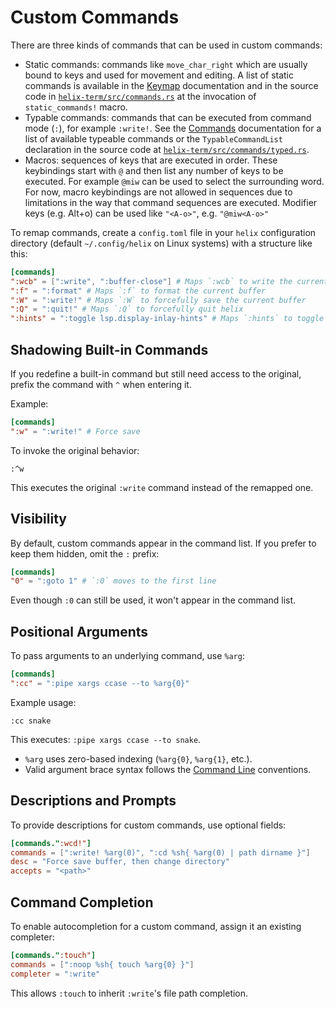 # Custom Commands

There are three kinds of commands that can be used in custom commands:

* Static commands: commands like `move_char_right` which are usually bound to
  keys and used for movement and editing. A list of static commands is
  available in the [Keymap](./keymap.html) documentation and in the source code
  in [`helix-term/src/commands.rs`](https://github.com/helix-editor/helix/blob/master/helix-term/src/commands.rs)
  at the invocation of `static_commands!` macro.
* Typable commands: commands that can be executed from command mode (`:`), for
  example `:write!`. See the [Commands](./commands.html) documentation for a
  list of available typeable commands or the `TypableCommandList` declaration in
  the source code at [`helix-term/src/commands/typed.rs`](https://github.com/helix-editor/helix/blob/master/helix-term/src/commands/typed.rs).
* Macros: sequences of keys that are executed in order. These keybindings
  start with `@` and then list any number of keys to be executed. For example
  `@miw` can be used to select the surrounding word. For now, macro keybindings
  are not allowed in sequences due to limitations in the way that
  command sequences are executed. Modifier keys (e.g. Alt+o) can be used
  like `"<A-o>"`, e.g. `"@miw<A-o>"`

To remap commands, create a `config.toml` file in your `helix` configuration
directory (default `~/.config/helix` on Linux systems) with a structure like
this:

```toml
[commands]
":wcb" = [":write", ":buffer-close"] # Maps `:wcb` to write the current buffer and then close it
":f" = ":format" # Maps `:f` to format the current buffer
":W" = ":write!" # Maps `:W` to forcefully save the current buffer
":Q" = ":quit!" # Maps `:Q` to forcefully quit helix
":hints" = ":toggle lsp.display-inlay-hints" # Maps `:hints` to toggle inlay hints
```

## Shadowing Built-in Commands

If you redefine a built-in command but still need access to the original, prefix the command with `^` when entering it.

Example:

```toml
[commands]
":w" = ":write!" # Force save
```

To invoke the original behavior:

```
:^w
```

This executes the original `:write` command instead of the remapped one.

## Visibility

By default, custom commands appear in the command list. If you prefer to keep them hidden, omit the `:` prefix:

```toml
[commands]
"0" = ":goto 1" # `:0` moves to the first line
```

Even though `:0` can still be used, it won't appear in the command list.

## Positional Arguments

To pass arguments to an underlying command, use `%arg`:

```toml
[commands]
":cc" = ":pipe xargs ccase --to %arg{0}"
```

Example usage:

```
:cc snake
```

This executes: `:pipe xargs ccase --to snake`.

- `%arg` uses zero-based indexing (`%arg{0}`, `%arg{1}`, etc.).
- Valid argument brace syntax follows the [Command Line](./command-line.html) conventions.

## Descriptions and Prompts

To provide descriptions for custom commands, use optional fields:

```toml
[commands.":wcd!"]
commands = [":write! %arg(0)", ":cd %sh{ %arg(0) | path dirname }"]
desc = "Force save buffer, then change directory"
accepts = "<path>"
```

## Command Completion

To enable autocompletion for a custom command, assign it an existing completer:

```toml
[commands.":touch"]
commands = [":noop %sh{ touch %arg{0} }"]
completer = ":write"
```

This allows `:touch` to inherit `:write`'s file path completion.
